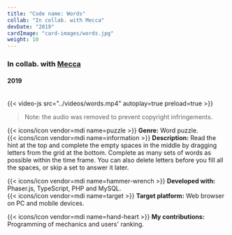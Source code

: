 ```yaml
---
title: "Code name: Words"
collab: "In collab. with Mecca"
devDate: "2019"
cardImage: "card-images/words.jpg"
weight: 10
---
```


### In collab. with [Mecca](https://meccanimation.com/)
#### 2019
\
{{< video-js src="../videos/words.mp4" autoplay=true preload=true >}}
> Note: the audio was removed to prevent copyright infringements.

{{< icons/icon vendor=mdi name=puzzle >}} **Genre:** Word puzzle.\
{{< icons/icon vendor=mdi name=information >}} **Description:**
Read the hint at the top and complete the empty spaces in the middle by dragging letters from the grid at the bottom.
Complete as many sets of words as possible within the time frame.
You can also delete letters before you fill all the spaces, or skip a set to answer it later.

{{< icons/icon vendor=mdi name=hammer-wrench >}} **Developed with:** Phaser.js, TypeScript, PHP and MySQL.\
{{< icons/icon vendor=mdi name=target >}} **Target platform:** Web browser on PC and mobile devices.

{{< icons/icon vendor=mdi name=hand-heart >}} **My contributions:** Programming of mechanics and users' ranking.
